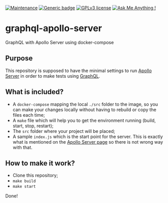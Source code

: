 [![Maintenance](https://img.shields.io/badge/Maintained%3F-no-red.svg)](https://bitbucket.org/lbesson/ansi-colors)
[![Generic badge](https://img.shields.io/badge/Status-Beta-orange.svg)](https://shields.io/)
[![GPLv3 license](https://img.shields.io/badge/License-GPLv3-blue.svg)](http://perso.crans.org/besson/LICENSE.html)
[![Ask Me Anything !](https://img.shields.io/badge/Ask%20me-anything-1abc9c.svg)](https://GitHub.com/Naereen/ama)

# graphql-apollo-server
GraphQL with Apollo Server using docker-compose

## Purpose
This repository is supposed to have the minimal settings to run [Apollo Server](https://www.apollographql.com/) in order to make tests using [GraphQL](https://graphql.org/).

## What is included?
- A `docker-compose` mapping the local `./src` folder to the image, so you can make your changes locally without having to rebuild or copy the files each time;
- A `make` file which will help you to get the environment running (build, start, stop, restart);
- The `src` folder where your project will be  placed;
- A sample `index.js` which is the start point for the server. This is exactly what is mentioned on the [Apollo Server page](https://www.apollographql.com/docs/apollo-server/getting-started/) so there is not wrong way with that.

## How to make it work?
- Clone this repository;
- `make build`
- `make start`

Done!
